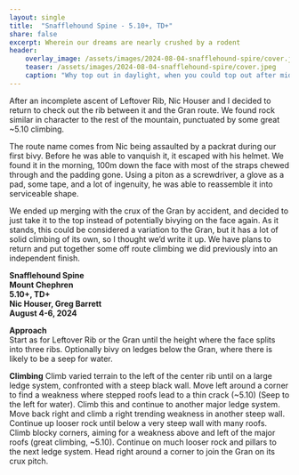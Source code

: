 ```yaml
---
layout: single
title:  "Snafflehound Spine - 5.10+, TD+"
share: false
excerpt: Wherein our dreams are nearly crushed by a rodent
header:
    overlay_image: /assets/images/2024-08-04-snafflehound-spire/cover.jpeg
    teaser: /assets/images/2024-08-04-snafflehound-spire/cover.jpeg
    caption: "Why top out in daylight, when you could top out after midnight"
---
```


After an incomplete ascent of Leftover Rib, Nic Houser and I decided to return to check out the rib between it and the Gran route. We found rock similar in character to the rest of the mountain, punctuated by some great ~5.10 climbing.

The route name comes from Nic being assaulted by a packrat during our first bivy. Before he was able to vanquish it, it escaped with his helmet. We found it in the morning, 100m down the face with most of the straps chewed through and the padding gone. Using a piton as a screwdriver, a glove as a pad, some tape, and a lot of ingenuity, he was able to reassemble it into serviceable shape.

We ended up merging with the crux of the Gran by accident, and decided to just take it to the top instead of potentially bivying on the face again. As it stands, this could be considered a variation to the Gran, but it has a lot of solid climbing of its own, so I thought we’d write it up. We have plans to return and put together some off route climbing we did previously into an independent finish.

**Snafflehound Spine**  
**Mount Chephren**  
**5.10+, TD+**  
**Nic Houser, Greg Barrett**  
**August 4-6, 2024**  

**Approach**  
Start as for Leftover Rib or the Gran until the height where the face splits into three ribs. Optionally bivy on ledges below the Gran, where there is likely to be a seep for water.

**Climbing**
Climb varied terrain to the left of the center rib until on a large ledge system, confronted with a steep black wall. Move left around a corner to find a weakness where stepped roofs lead to a thin crack (~5.10) (Seep to the left for water). Climb this and continue to another major ledge system. Move back right and climb a right trending weakness in another steep wall. Continue up looser rock until below a very steep wall with many roofs. Climb blocky corners, aiming for a weakness above and left of the major roofs (great climbing, ~5.10). Continue on much looser rock and pillars to the next ledge system. Head right around a corner to join the Gran on its crux pitch.